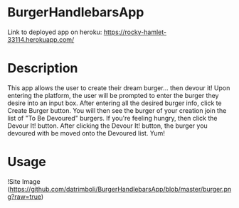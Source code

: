 # BurgerHandlebarsApp

Link to deployed app on heroku: https://rocky-hamlet-33114.herokuapp.com/

# Description

This app allows the user to create their dream burger... then devour it! Upon entering the platform, the user will be prompted to enter the burger they desire into an input box. After entering all the desired burger info, click te Create Burger button. You will then see the burger of your creation join the list of "To Be Devoured" burgers. If you're feeling hungry, then click the Devour It! button. After clicking the Devour It! button, the burger you devoured with be moved onto the Devoured list. Yum!

# Usage
!Site Image (https://github.com/datrimboli/BurgerHandlebarsApp/blob/master/burger.png?raw=true)
